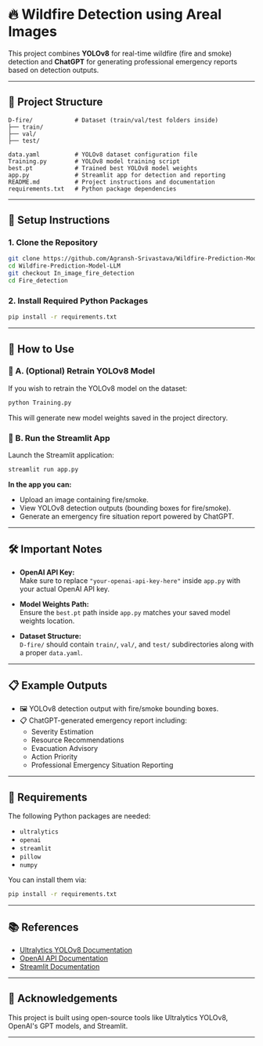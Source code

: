 # 🔥 Wildfire Detection using Areal Images

This project combines **YOLOv8** for real-time wildfire (fire and smoke) detection and **ChatGPT** for generating professional emergency reports based on detection outputs.

---

## 📂 Project Structure

```
D-fire/            # Dataset (train/val/test folders inside)
├── train/
├── val/
├── test/

data.yaml          # YOLOv8 dataset configuration file
Training.py        # YOLOv8 model training script
best.pt            # Trained best YOLOv8 model weights
app.py             # Streamlit app for detection and reporting
README.md          # Project instructions and documentation
requirements.txt   # Python package dependencies
```

---

## 🚀 Setup Instructions

### 1. Clone the Repository

```bash
git clone https://github.com/Agransh-Srivastava/Wildfire-Prediction-Model-LLM.git
cd Wildfire-Prediction-Model-LLM
git checkout In_image_fire_detection
cd Fire_detection

```

### 2. Install Required Python Packages

```bash
pip install -r requirements.txt
```

---

## 🎯 How to Use

### 🔹 A. (Optional) Retrain YOLOv8 Model

If you wish to retrain the YOLOv8 model on the dataset:

```bash
python Training.py
```

This will generate new model weights saved in the project directory.

### 🔹 B. Run the Streamlit App

Launch the Streamlit application:

```bash
streamlit run app.py
```

**In the app you can:**
- Upload an image containing fire/smoke.
- View YOLOv8 detection outputs (bounding boxes for fire/smoke).
- Generate an emergency fire situation report powered by ChatGPT.

---

## 🛠 Important Notes

- **OpenAI API Key:**  
  Make sure to replace `"your-openai-api-key-here"` inside `app.py` with your actual OpenAI API key.

- **Model Weights Path:**  
  Ensure the `best.pt` path inside `app.py` matches your saved model weights location.

- **Dataset Structure:**  
  `D-fire/` should contain `train/`, `val/`, and `test/` subdirectories along with a proper `data.yaml`.

---

## 📋 Example Outputs

- 🖼️ YOLOv8 detection output with fire/smoke bounding boxes.
- 📋 ChatGPT-generated emergency report including:
  - Severity Estimation
  - Resource Recommendations
  - Evacuation Advisory
  - Action Priority
  - Professional Emergency Situation Reporting

---

## 📄 Requirements

The following Python packages are needed:

- `ultralytics`
- `openai`
- `streamlit`
- `pillow`
- `numpy`

You can install them via:

```bash
pip install -r requirements.txt
```

---

## 📚 References

- [Ultralytics YOLOv8 Documentation](https://docs.ultralytics.com/)
- [OpenAI API Documentation](https://platform.openai.com/docs/)
- [Streamlit Documentation](https://docs.streamlit.io/)

---

## 💬 Acknowledgements

This project is built using open-source tools like Ultralytics YOLOv8, OpenAI's GPT models, and Streamlit.

---
